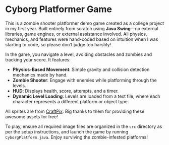 # Cyborg Platformer Game

This is a zombie shooter platformer demo game created as a college project in my first year. Built entirely from scratch using **Java Swing**—no external libraries, game engines, or external assistance involved. All physics, mechanics, and features were hand-coded based on intuition when I was starting to code, so please don’t judge too harshly!

In the game, you navigate a level, avoiding obstacles and zombies and tracking your score. It features:

- **Physics-Based Movement**: Simple gravity and collision detection mechanics made by hand.
- **Zombie Shooter**: Engage with enemies while platforming through the levels.
- **HUD**: Displays health, score, attempts, and a timer.
- **Dynamic Level Loading**: Levels are loaded from a text file, where each character represents a different platform or object type.

All sprites are from [CraftPix](https://craftpix.net/freebies/). Big thanks to them for providing these awesome assets for free!

To play, ensure all required image files are organized in the `src` directory as per the setup instructions, and launch the game by running `CyborgPlatform.java`. Enjoy surviving the zombie-infested platforms!
